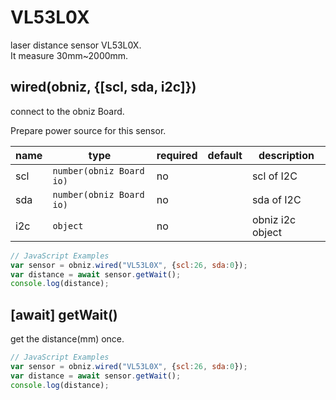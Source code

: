# VL53L0X

laser distance sensor VL53L0X.  
It measure 30mm~2000mm.


## wired(obniz, {[scl, sda, i2c]})
connect to the obniz Board.

Prepare power source for this sensor.

name | type | required | default | description
--- | --- | --- | --- | ---
scl | `number(obniz Board io)` | no |  &nbsp; | scl of I2C
sda | `number(obniz Board io)` | no | &nbsp;  | sda of I2C
i2c | `object` | no | &nbsp;  | obniz i2c object

```javascript
// JavaScript Examples
var sensor = obniz.wired("VL53L0X", {scl:26, sda:0});
var distance = await sensor.getWait();
console.log(distance);
```

## [await] getWait()
get the distance(mm) once.   

```javascript
// JavaScript Examples
var sensor = obniz.wired("VL53L0X", {scl:26, sda:0});
var distance = await sensor.getWait();
console.log(distance);
```